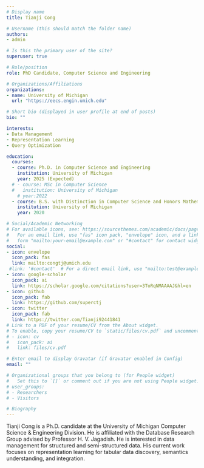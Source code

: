 ```yaml
---
# Display name
title: Tianji Cong

# Username (this should match the folder name)
authors:
- admin

# Is this the primary user of the site?
superuser: true

# Role/position
role: PhD Candidate, Computer Science and Engineering

# Organizations/Affiliations
organizations:
- name: University of Michigan
  url: "https://eecs.engin.umich.edu"

# Short bio (displayed in user profile at end of posts)
bio: ""

interests:
- Data Management
- Representation Learning
- Query Optimization

education:
  courses:
  - course: Ph.D. in Computer Science and Engineering
    institution: University of Michigan
    year: 2025 (Expected)
  # - course: MSc in Computer Science
  #   institution: University of Michigan
    # year:2022
  - course: B.S. with Distinction in Computer Science and Honors Mathematics (Double Major)
    institution: University of Michigan
    year: 2020

# Social/Academic Networking
# For available icons, see: https://sourcethemes.com/academic/docs/page-builder/#icons
#   For an email link, use "fas" icon pack, "envelope" icon, and a link in the
#   form "mailto:your-email@example.com" or "#contact" for contact widget.
social:
- icon: envelope
  icon_pack: fas
  link: mailto:congtj@umich.edu
 #link: '#contact'  # For a direct email link, use "mailto:test@example.org".
- icon: google-scholar
  icon_pack: ai
  link: https://scholar.google.com/citations?user=3ToRqNMAAAAJ&hl=en
- icon: github
  icon_pack: fab
  link: https://github.com/superctj
- icon: twitter
  icon_pack: fab
  link: https://twitter.com/Tianji92441841
# Link to a PDF of your resume/CV from the About widget.
# To enable, copy your resume/CV to `static/files/cv.pdf` and uncomment the lines below.
# - icon: cv
#   icon_pack: ai
#   link: files/cv.pdf

# Enter email to display Gravatar (if Gravatar enabled in Config)
email: ""

# Organizational groups that you belong to (for People widget)
#   Set this to `[]` or comment out if you are not using People widget.
# user_groups:
# - Researchers
# - Visitors

# Biography
---
```


Tianji Cong is a Ph.D. candidate at the University of Michigan Computer Science & Engineering Division. He is affiliated with the Database Research Group advised by Professor H. V. Jagadish. He is interested in data management for structured and semi-structured data. His current work focuses on representation learning for tabular data discovery, semantics understanding, and integration.
